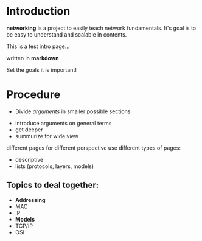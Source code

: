 # Introduction
__networking__ is a project to easily teach network fundamentals.
It's goal is to be easy to understand and scalable in contents.

This is a test intro page...

written in **markdown**

Set the goals it is important!

# Procedure
+ Divide _arguments_ in smaller possible sections

- introduce arguments on general terms
- get deeper
- summurize for wide view

different pages for different perspective
 use different types of pages:
- descriptive
- lists (protocols, layers, models)

## Topics to deal together:
- **Addressing**
 - MAC
 - IP
- **Models**
 - TCP/IP
 - OSI
